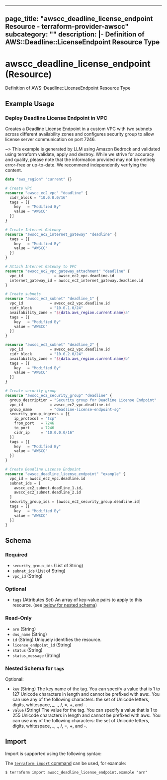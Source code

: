
---
page_title: "awscc_deadline_license_endpoint Resource - terraform-provider-awscc"
subcategory: ""
description: |-
  Definition of AWS::Deadline::LicenseEndpoint Resource Type
---

# awscc_deadline_license_endpoint (Resource)

Definition of AWS::Deadline::LicenseEndpoint Resource Type

## Example Usage

### Deploy Deadline License Endpoint in VPC

Creates a Deadline License Endpoint in a custom VPC with two subnets across different availability zones and configures security group to allow license server communication on port 7246.

~> This example is generated by LLM using Amazon Bedrock and validated using terraform validate, apply and destroy. While we strive for accuracy and quality, please note that the information provided may not be entirely error-free or up-to-date. We recommend independently verifying the content.

```terraform
data "aws_region" "current" {}

# Create VPC
resource "awscc_ec2_vpc" "deadline" {
  cidr_block = "10.0.0.0/16"
  tags = [{
    key   = "Modified By"
    value = "AWSCC"
  }]
}

# Create Internet Gateway
resource "awscc_ec2_internet_gateway" "deadline" {
  tags = [{
    key   = "Modified By"
    value = "AWSCC"
  }]
}

# Attach Internet Gateway to VPC
resource "awscc_ec2_vpc_gateway_attachment" "deadline" {
  vpc_id              = awscc_ec2_vpc.deadline.id
  internet_gateway_id = awscc_ec2_internet_gateway.deadline.id
}

# Create subnets
resource "awscc_ec2_subnet" "deadline_1" {
  vpc_id            = awscc_ec2_vpc.deadline.id
  cidr_block        = "10.0.1.0/24"
  availability_zone = "${data.aws_region.current.name}a"
  tags = [{
    key   = "Modified By"
    value = "AWSCC"
  }]
}

resource "awscc_ec2_subnet" "deadline_2" {
  vpc_id            = awscc_ec2_vpc.deadline.id
  cidr_block        = "10.0.2.0/24"
  availability_zone = "${data.aws_region.current.name}b"
  tags = [{
    key   = "Modified By"
    value = "AWSCC"
  }]
}

# Create security group
resource "awscc_ec2_security_group" "deadline" {
  group_description = "Security group for Deadline License Endpoint"
  vpc_id            = awscc_ec2_vpc.deadline.id
  group_name        = "deadline-license-endpoint-sg"
  security_group_ingress = [{
    ip_protocol = "tcp"
    from_port   = 7246
    to_port     = 7246
    cidr_ip     = "10.0.0.0/16"
  }]
  tags = [{
    key   = "Modified By"
    value = "AWSCC"
  }]
}

# Create Deadline License Endpoint
resource "awscc_deadline_license_endpoint" "example" {
  vpc_id = awscc_ec2_vpc.deadline.id
  subnet_ids = [
    awscc_ec2_subnet.deadline_1.id,
    awscc_ec2_subnet.deadline_2.id
  ]
  security_group_ids = [awscc_ec2_security_group.deadline.id]
  tags = [{
    key   = "Modified By"
    value = "AWSCC"
  }]
}
```

<!-- schema generated by tfplugindocs -->
## Schema

### Required

- `security_group_ids` (List of String)
- `subnet_ids` (List of String)
- `vpc_id` (String)

### Optional

- `tags` (Attributes Set) An array of key-value pairs to apply to this resource. (see [below for nested schema](#nestedatt--tags))

### Read-Only

- `arn` (String)
- `dns_name` (String)
- `id` (String) Uniquely identifies the resource.
- `license_endpoint_id` (String)
- `status` (String)
- `status_message` (String)

<a id="nestedatt--tags"></a>
### Nested Schema for `tags`

Optional:

- `key` (String) The key name of the tag. You can specify a value that is 1 to 127 Unicode characters in length and cannot be prefixed with aws:. You can use any of the following characters: the set of Unicode letters, digits, whitespace, _, ., /, =, +, and -.
- `value` (String) The value for the tag. You can specify a value that is 1 to 255 Unicode characters in length and cannot be prefixed with aws:. You can use any of the following characters: the set of Unicode letters, digits, whitespace, _, ., /, =, +, and -.

## Import

Import is supported using the following syntax:

The [`terraform import` command](https://developer.hashicorp.com/terraform/cli/commands/import) can be used, for example:

```shell
$ terraform import awscc_deadline_license_endpoint.example "arn"
```
